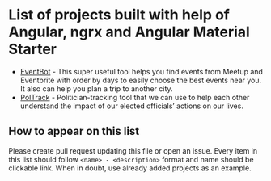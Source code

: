# List of projects built with help of Angular, ngrx and Angular Material Starter 

* [EventBot](http://eventbot.eu/) - This super useful tool helps you find events from Meetup and Eventbrite with order by days to easily choose the best events near you. It also can help you plan a trip to another city.
* [PolTrack](https://github.com/vis/poltrack) - Politician-tracking tool that we can use to help each other understand the impact of our elected officials’ actions on our lives.

## How to appear on this list

Please create pull request updating this file or open an issue.
Every item in this list should follow `<name> - <description>` format and name
should be clickable link. When in doubt, use already added projects as an example.
